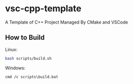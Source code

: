 # vsc-cpp-template
A Template of C++ Project Managed By CMake and VSCode

## How to Build

Linux:

```bash
bash scripts/build.sh
```

Windows:

```pwsh
cmd /c scripts\build.bat
```